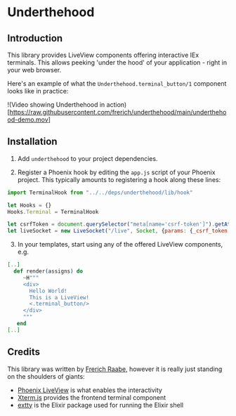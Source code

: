 # Underthehood

## Introduction

This library provides LiveView components offering interactive IEx terminals. This allows
peeking 'under the hood' of your application - right in your web browser.

Here's an example of what the `Underthehood.terminal_button/1` component looks
like in practice:

!(Video showing Underthehood in action)[https://raw.githubusercontent.com/frerich/underthehood/main/underthehood-demo.mov]

## Installation

1. Add `underthehood` to your project dependencies.

2. Register a Phoenix hook by editing the `app.js` script of your Phoenix project. This typically
amounts to registering a hook along these lines:
```javascript
import TerminalHook from "../../deps/underthehood/lib/hook"

let Hooks = {}
Hooks.Terminal = TerminalHook

let csrfToken = document.querySelector("meta[name='csrf-token']").getAttribute("content")
let liveSocket = new LiveSocket("/live", Socket, {params: {_csrf_token: csrfToken}, hooks: Hooks})
```

3. In your templates, start using any of the offered LiveView components, e.g.
```elixir
[..]
  def render(assigns) do
     ~H"""
     <div>
       Hello World!
       This is a LiveView!
       <.terminal_button/>
     </div>
     """
   end
[..]
```

## Credits

This library was written by [Frerich Raabe](mailto:frerich.raabe@gmail.com), however it
is really just standing on the shoulders of giants:

* [Phoenix LiveView](https://github.com/phoenixframework/phoenix_live_view) is what enables the interactivity
* [Xterm.js](https://xtermjs.org/) provides the frontend terminal component
* [extty](https://hexdocs.pm/extty/readme.html) is the Elixir package used for running the Elixir shell
